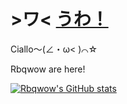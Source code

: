 # \>ワ<​ [うわ！](https://cdnimg.gamekee.com/wiki2.0/images/w_0/h_0/829/223205/2023/0/24/359512.ogg)

Ciallo～(∠・ω< )⌒☆

Rbqwow are here!

[![Rbqwow's GitHub stats](https://github-readme-stats.vercel.app/api?username=rbqwow&count_private=true&show_icons=true&theme=dark)](https://github.com/anuraghazra/github-readme-stats)
<!-- [![Top Langs](https://github-readme-stats.vercel.app/api/top-langs/?username=rbqwow&layout=compact&theme=dark)](https://github.com/anuraghazra/github-readme-stats) -->

<!--
**Rbqwow/Rbqwow** is a ✨ _special_ ✨ repository because its `README.md` (this file) appears on your GitHub profile.

Here are some ideas to get you started:

- 🔭 I’m currently working on ...
- 🌱 I’m currently learning ...
- 👯 I’m looking to collaborate on ...
- 🤔 I’m looking for help with ...
- 💬 Ask me about ...
- 📫 How to reach me: ...
- 😄 Pronouns: ...
- ⚡ Fun fact: ...
-->
